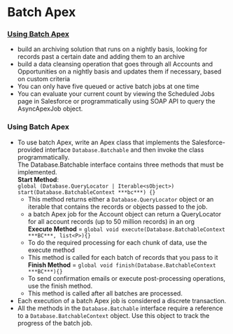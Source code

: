 # Batch Apex

### [Using Batch Apex](https://developer.salesforce.com/docs/atlas.en-us.apexcode.meta/apexcode/apex_batch_interface.htm)
* build an archiving solution that runs on a nightly basis, looking for records past a certain date and adding them to an archive
* build a data cleansing operation that goes through all Accounts and Opportunities on a nightly basis and updates them if necessary, based on custom criteria
* You can only have five queued or active batch jobs at one time
* You can evaluate your current count by viewing the Scheduled Jobs page in Salesforce or programmatically using SOAP API to query the AsyncApexJob object.

### Using Batch Apex
* To use batch Apex, write an Apex class that implements the Salesforce-provided interface `Database.Batchable` and then invoke the class programmatically.<br/>
The Database.Batchable interface contains three methods that must be implemented.<br/>
 <b>Start Method</b>: <br/>
  `global (Database.QueryLocator | Iterable<sObject>) start(Database.BatchableContext ***bc***) {}`
  * This method returns either a `Database.QueryLocator` object or an iterable that contains the records or objects passed to the job.
  * a batch Apex job for the Account object can return a QueryLocator for all account records (up to 50 million records) in an org<br/>
<b>Execute Method</b> = `global void execute(Database.BatchableContext ***BC***, list<P>){}`
  * To do the required processing for each chunk of data, use the execute method
  *  This method is called for each batch of records that you pass to it<br/>
<b>Finish Method</b> = `global void finish(Database.BatchableContext ***BC***){}`
  * To send confirmation emails or execute post-processing operations, use the finish method. 
  * This method is called after all batches are processed.
* Each execution of a batch Apex job is considered a discrete transaction.
* All the methods in the `Database.Batchable` interface require a reference to a `Database.BatchableContext` object. Use this object to track the progress of the batch job.

